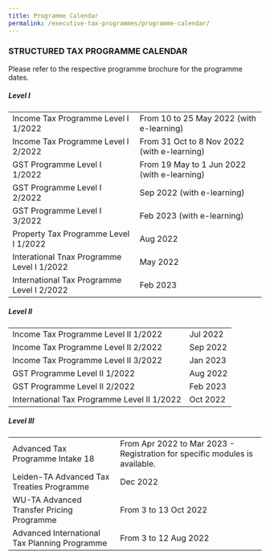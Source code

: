 ```yaml
---
title: Programme Calendar
permalink: /executive-tax-programmes/programme-calendar/
---
```

### **STRUCTURED TAX PROGRAMME CALENDAR**

Please refer to the respective programme brochure for the programme dates.

##### **Level I**

<table>
  <tr>
    <td>Income Tax Programme Level I 1/2022</td>
    <td>From 10 to 25 May 2022 (with e-learning)</td>
  </tr> 
  <tr>
    <td>Income Tax Programme Level I 2/2022</td>
    <td>From 31 Oct to 8 Nov 2022 (with e-learning)</td>
  </tr> 
  <tr>
    <td>GST Programme Level I 1/2022</td>
    <td>From 19 May to 1 Jun 2022 (with e-learning)<br></td>
    </tr> 
  <tr>
    <td>GST Programme Level I 2/2022</td>
    <td>Sep 2022 (with e-learning)</td>
  </tr>  
  <tr>
    <td>GST Programme Level I 3/2022</td>
    <td>Feb 2023 (with e-learning)</td>
  </tr>  
  <tr>
    <td>Property Tax Programme Level I 1/2022</td>
    <td>Aug 2022</td>
  </tr> 
	<tr>
   <td>Interational Tnax Programme Level I 1/2022</td>
    <td>May 2022</td>
  </tr>  
  <tr>
    <td>International Tax Programme Level I 2/2022</td>
    <td>Feb 2023</td>
  </tr>  
</table>

 
##### **Level II**

<table>
  <tr>
      <td>Income Tax Programme Level II 1/2022</td>
      <td>Jul 2022</td> 
  </tr>  
  <tr>
      <td>Income Tax Programme Level II 2/2022</td>
      <td>Sep 2022</td> 
  </tr>  
  <tr>
     <td>Income Tax Programme Level II 3/2022</td>
      <td>Jan 2023</td> 
  </tr>  
  <tr>
		 <td>GST Programme Level II 1/2022
		  </td>
      <td>Aug 2022</td>
  </tr>  
  <tr>
      <td>GST Programme Level II 2/2022</td>
      <td>Feb 2023</td> 
  </tr>  
  <tr>
     <td>International Tax Programme Level II 1/2022</td>
      <td>Oct 2022</td>
   </tr>  
</table>

 
##### **Level III**

<table>
  <tr>
    <td>Advanced Tax Programme Intake 18</td>
    <td>From Apr 2022 to Mar 2023 - Registration for specific modules is available.</td> 
  </tr>  
  <tr>
    <td>Leiden-TA Advanced Tax Treaties Programme </td>
    <td>Dec 2022</td>
 </tr>  
  <tr>
   <td>WU-TA Advanced Transfer Pricing Programme</td>
    <td>From 3 to 13 Oct 2022 </td>
  </tr>  
  <tr>
   <td>Advanced International Tax Planning Programme</td>
    <td>From 3 to 12 Aug 2022 </td>
  </tr>  
</table>